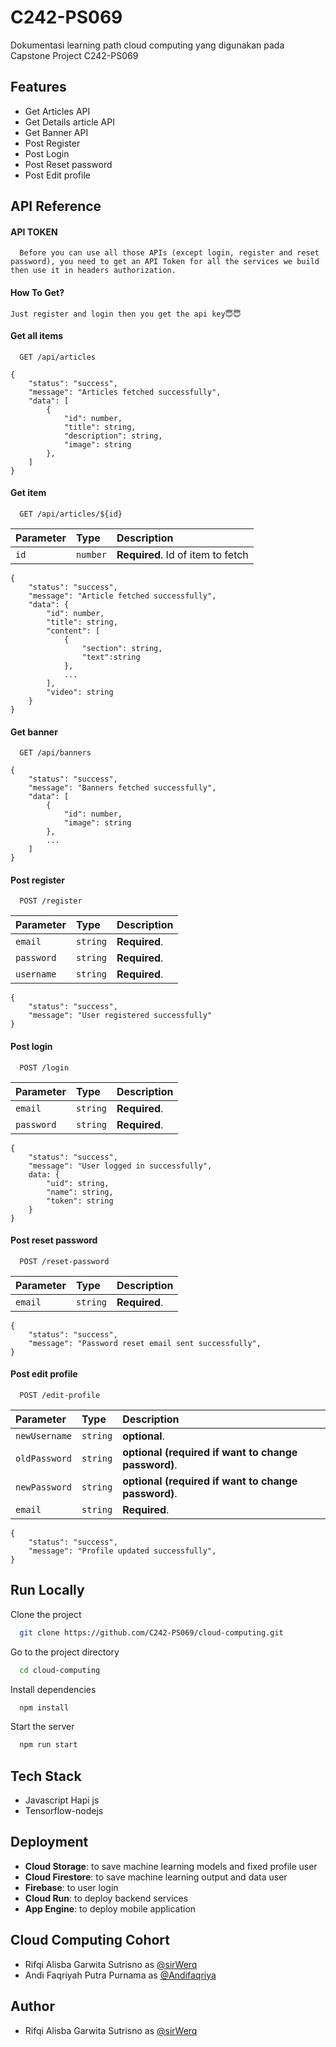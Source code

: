 # C242-PS069

Dokumentasi learning path cloud computing yang digunakan pada Capstone Project C242-PS069

## Features

-   Get Articles API
-   Get Details article API
-   Get Banner API
-   Post Register
-   Post Login
-   Post Reset password
-   Post Edit profile

## API Reference

#### API TOKEN

```http
  Before you can use all those APIs (except login, register and reset password), you need to get an API Token for all the services we build then use it in headers authorization.
```

#### How To Get?

```
Just register and login then you get the api key😇😇
```

#### Get all items

```http
  GET /api/articles
```

```
{
    "status": "success",
    "message": "Articles fetched successfully",
    "data": [
        {
            "id": number,
            "title": string,
            "description": string,
            "image": string
        },
    ]
}
```

#### Get item

```http
  GET /api/articles/${id}
```

| Parameter | Type     | Description                       |
| :-------- | :------- | :-------------------------------- |
| `id`      | `number` | **Required**. Id of item to fetch |

```
{
    "status": "success",
    "message": "Article fetched successfully",
    "data": {
        "id": number,
        "title": string,
        "content": [
            {
                "section": string,
                "text":string
            },
            ...
        ],
        "video": string
    }
}
```

#### Get banner

```http
  GET /api/banners
```

```
{
    "status": "success",
    "message": "Banners fetched successfully",
    "data": [
        {
            "id": number,
            "image": string
        },
        ...
    ]
}
```

#### Post register

```http
  POST /register
```

| Parameter  | Type     | Description   |
| :--------- | :------- | :------------ |
| `email`    | `string` | **Required**. |
| `password` | `string` | **Required**. |
| `username` | `string` | **Required**. |

```
{
    "status": "success",
    "message": "User registered successfully"
}
```

#### Post login

```http
  POST /login
```

| Parameter  | Type     | Description   |
| :--------- | :------- | :------------ |
| `email`    | `string` | **Required**. |
| `password` | `string` | **Required**. |

```
{
    "status": "success",
    "message": "User logged in successfully",
    data: {
        "uid": string,
        "name": string,
        "token": string
    }
}
```

#### Post reset password

```http
  POST /reset-password
```

| Parameter | Type     | Description   |
| :-------- | :------- | :------------ |
| `email`   | `string` | **Required**. |

```
{
    "status": "success",
    "message": "Password reset email sent successfully",
}
```

#### Post edit profile

```http
  POST /edit-profile
```

| Parameter     | Type     | Description                                         |
| :------------ | :------- | :-------------------------------------------------- |
| `newUsername` | `string` | **optional**.                                       |
| `oldPassword` | `string` | **optional (required if want to change password)**. |
| `newPassword` | `string` | **optional (required if want to change password)**. |
| `email`       | `string` | **Required**.                                       |

```
{
    "status": "success",
    "message": "Profile updated successfully",
}
```

## Run Locally

Clone the project

```bash
  git clone https://github.com/C242-PS069/cloud-computing.git
```

Go to the project directory

```bash
  cd cloud-computing
```

Install dependencies

```bash
  npm install
```

Start the server

```bash
  npm run start
```

## Tech Stack

-   Javascript Hapi js
-   Tensorflow-nodejs

## Deployment

-   **Cloud Storage**: to save machine learning models and fixed profile user
-   **Cloud Firestore**: to save machine learning output and data user
-   **Firebase**: to user login
-   **Cloud Run**: to deploy backend services
-   **App Engine**: to deploy mobile application

## Cloud Computing Cohort

-   Rifqi Alisba Garwita Sutrisno as [@sirWerq](https://github.com/sirWerq)
-   Andi Faqriyah Putra Purnama as [@Andifaqriya](https://github.com/Andifaqriya)

## Author

-   Rifqi Alisba Garwita Sutrisno as [@sirWerq](https://github.com/sirWerq)

